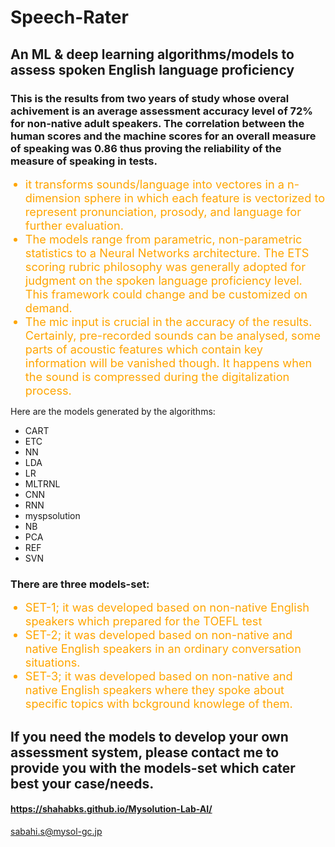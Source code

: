 # Speech-Rater

## An ML &amp; deep learning algorithms/models to assess spoken English language proficiency 

### This is the results from two years of study whose overal achivement is an average assessment accuracy level of 72% for non-native adult speakers.  The correlation between the human scores and the machine scores for an overall measure of speaking was 0.86 thus proving the reliability of the measure of speaking in tests.

<UL> 
<LI style="color:orange; font-size:130%;"> it transforms sounds/language into vectores in a n-dimension sphere in which each feature is vectorized to represent pronunciation, prosody, and language for further evaluation.</LI>
<LI style="color:orange; font-size:130%;"> The models range from parametric, non-parametric statistics to a Neural Networks architecture. The ETS scoring rubric philosophy was generally adopted for judgment on the spoken language proficiency level. This framework could change and be customized on demand.</LI>
<LI style="color:orange; font-size:130%;"> The mic input is crucial in the accuracy of the results. Certainly, pre-recorded sounds can be analysed, some parts of acoustic features which contain key information will be vanished though. It happens when the sound is compressed during the digitalization process. </LI>
</UL>
Here are the models generated by the algorithms:
<UL> 
 <LI> CART
 <LI> ETC
 <LI> NN
 <LI> LDA
 <LI> LR
 <LI> MLTRNL
 <LI> CNN
 <LI> RNN
 <LI> myspsolution
 <LI> NB
 <LI> PCA
 <LI> REF
 <LI> SVN 
</UL>  

### There are three models-set:
<UL>
<LI style="color:orange; font-size:130%;"> SET-1; it was developed based on non-native English speakers which prepared for the TOEFL test
<LI style="color:orange; font-size:130%;"> SET-2; it was developed based on non-native and native English speakers in an ordinary conversation situations.  
<LI style="color:orange; font-size:130%;"> SET-3; it was developed based on non-native and native English speakers where they spoke about specific topics with bckground knowlege of them.
</UL> 
<p> </p> 

## If you need the models to develop your own assessment system, please contact me to provide you with the models-set which cater best your case/needs.
 
####  https://shahabks.github.io/Mysolution-Lab-AI/

sabahi.s@mysol-gc.jp
